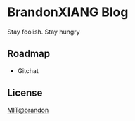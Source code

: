 # BrandonXIANG Blog

Stay foolish. Stay hungry

## Roadmap

- Gitchat

## License

[MIT@brandon](/LICENSE)

